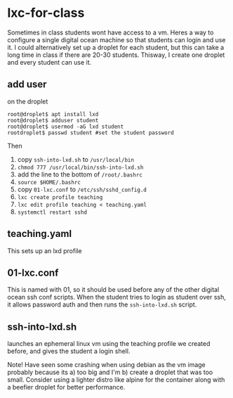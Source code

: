 # lxc-for-class
Sometimes in class students wont have access to a vm. 
Heres a way to configure a single digital ocean machine so that students can login and use it.
I could alternatively set up a droplet for each student, but this can take a long time in class if there are 20-30 students.
Thisway, I create one droplet and every student can use it.

## add user
on the droplet 
```
root@droplet$ apt install lxd
root@droplet$ adduser student
root@droplet$ usermod -aG lxd student
rootdroplet$ passwd student #set the student password
```

Then 
1. copy `ssh-into-lxd.sh` to `/usr/local/bin`
1. `chmod 777 /usr/local/bin/ssh-into-lxd.sh`
1. add the line to the bottom of `/root/.bashrc`
1. `source $HOME/.bashrc`
1. copy `01-lxc.conf` to `/etc/ssh/sshd_config.d`
1. `lxc create profile teaching`
1. `lxc edit profile teaching < teaching.yaml`
1. `systemctl restart sshd`

## teaching.yaml
This sets up an lxd profile 

## 01-lxc.conf
This is named with 01, so it should be used before any of the other digital ocean ssh conf scripts.
When the student tries to login as student over ssh, it allows password auth and then runs the `ssh-into-lxd.sh` script.

## ssh-into-lxd.sh
launches an ephemeral linux vm using the teaching profile we created before, and gives the student a login shell.

Note! Have seen some crashing when using debian as the vm image probably because its a) too big and I'm b) create a droplet that was too small.
Consider using a lighter distro like alpine for the container along with a beefier droplet for better performance.
